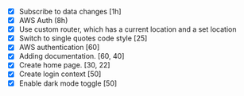 - [x] Subscribe to data changes [1h]
- [x] AWS Auth (8h)
- [x] Use custom router, which has a current location and a set location
- [x] Switch to single quotes code style [25]
- [x] AWS authentication [60]
- [x] Adding documentation. [60, 40]
- [x] Create home page. [30, 22]
- [x] Create login context [50]
- [x] Enable dark mode toggle [50]
